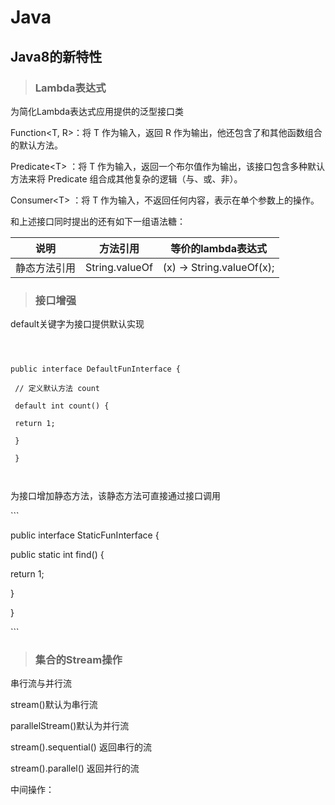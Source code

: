 # Java

## Java8的新特性

> ### Lambda表达式

为简化Lambda表达式应用提供的泛型接口类

Function&lt;T, R&gt;：将 T 作为输入，返回 R 作为输出，他还包含了和其他函数组合的默认方法。

Predicate&lt;T&gt; ：将 T 作为输入，返回一个布尔值作为输出，该接口包含多种默认方法来将 Predicate 组合成其他复杂的逻辑（与、或、非）。

Consumer&lt;T&gt; ：将 T 作为输入，不返回任何内容，表示在单个参数上的操作。

和上述接口同时提出的还有如下一组语法糖：

| 说明 | 方法引用 | 等价的lambda表达式 |
| --- | --- | --- |
| 静态方法引用 | String.valueOf | \(x\) -&gt; String.valueOf\(x\); |



> ### 接口增强

default关键字为接口提供默认实现

```



public interface DefaultFunInterface {

 // 定义默认方法 count

 default int count() {

 return 1;

 }

 }



```

为接口增加静态方法，该静态方法可直接通过接口调用

\`\`\`

public interface StaticFunInterface {

public static int find\(\) {

return 1;

}

}

\`\`\`

> ### 集合的Stream操作

串行流与并行流

stream\(\)默认为串行流

parallelStream\(\)默认为并行流

stream\(\).sequential\(\) 返回串行的流

stream\(\).parallel\(\) 返回并行的流

中间操作：

